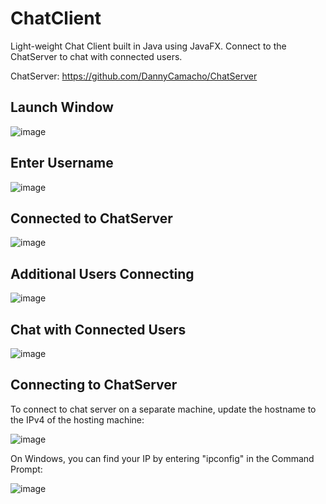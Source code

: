 # ChatClient
Light-weight Chat Client built in Java using JavaFX. Connect to the ChatServer to chat with connected users.

ChatServer: https://github.com/DannyCamacho/ChatServer

## Launch Window

![image](https://github.com/DannyCamacho/ChatClient/assets/91514165/0f315cdd-4ff7-412e-b975-e949d298d22b)


## Enter Username

![image](https://github.com/DannyCamacho/ChatClient/assets/91514165/88df6a45-d510-4349-8c4a-6b26628c44fd)


## Connected to ChatServer

![image](https://github.com/DannyCamacho/ChatClient/assets/91514165/5781e196-bcf6-4152-8216-0f03e1e09bd1)


## Additional Users Connecting

![image](https://github.com/DannyCamacho/ChatClient/assets/91514165/df1ec0f6-d9b7-4110-a2a1-191449d0eaa6)


## Chat with Connected Users

![image](https://github.com/DannyCamacho/ChatClient/assets/91514165/6f2c08d3-12ad-4c45-a9fb-3201ba087ee6)


## Connecting to ChatServer

To connect to chat server on a separate machine, update the hostname to the IPv4 of the hosting machine:

![image](https://user-images.githubusercontent.com/91514165/161868980-43b37784-82f5-4228-a0b9-81be2b43f113.png)

On Windows, you can find your IP by entering "ipconfig" in the Command Prompt:

![image](https://user-images.githubusercontent.com/91514165/161869290-fc1d00d9-b954-4fb1-8ef2-da1273e8fb01.png)
